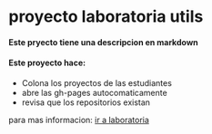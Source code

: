 # proyecto laboratoria utils

#### Este pryecto tiene una descripcion en __markdown__

#### Este proyecto hace:

* Colona los proyectos de las estudiantes 
* abre las gh-pages autocomaticamente
* revisa que los repositorios existan 

para mas informacion: [ ir a laboratoria ](http://wwww.laboratoria.la)


